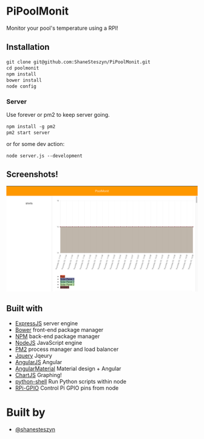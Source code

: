 PiPoolMonit
==========
Monitor your pool's temperature using a RPI!

## Installation
```
git clone git@github.com:ShaneSteszyn/PiPoolMonit.git
cd poolmonit
npm install
bower install
node config
```

### Server

Use forever or pm2 to keep server going.

    npm install -g pm2
    pm2 start server

or for some dev action:

    node server.js --development

## Screenshots!
![Screenshot](/images/screenshot.png?raw=true "Screenshot")

## Built with
- [ExpressJS](http://expressjs.com/) server engine
- [Bower](http://bower.io/) front-end package manager
- [NPM](https://www.npmjs.com/) back-end package manager
- [NodeJS](http://nodejs.org/) JavaScript engine
- [PM2](https://github.com/Unitech/pm2) process manager and load balancer
- [Jquery](http://jquery.com/) Jqeury
- [AngularJS](https://angularjs.org/) Angular
- [AngularMaterial](https://material.angularjs.org/) Material design + Angular
- [ChartJS](http://www.chartjs.org/) Graphing!
- [python-shell](https://github.com/extrabacon/python-shell) Run Python scripts within node
- [RPi-GPIO](https://github.com/JamesBarwell/rpi-gpio.js) Control Pi GPIO pins from node


# Built by
- [@shanesteszyn](https://github.com/shanesteszyn)
